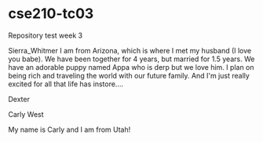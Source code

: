 # cse210-tc03

Repository test week 3


Sierra_Whitmer 
I am from Arizona, which is where I met my husband (I love you babe). 
We have been together for 4 years, but married for 1.5 years. We have an adorable puppy named Appa who is derp but we love him. I plan on being rich and traveling the world with our future family. And I'm just really excited for all that life has instore....

Dexter

Carly West

My name is Carly and I am from Utah!